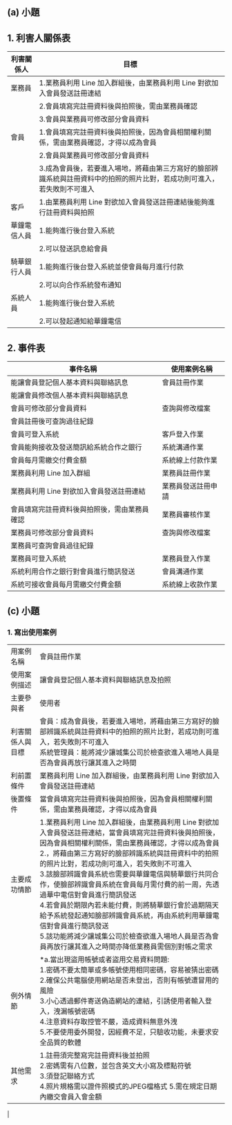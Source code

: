 ## (a) 小題
## 1. 利害人關係表
|利害關係人|目標|
|------|------|
|業務員|1.業務員利用 Line 加入群組後，由業務員利用 Line 對欲加入會員發送註冊連結|
||2.會員填寫完註冊資料後與拍照後，需由業務員確認|
||3.會員與業務員可修改部分會員資料|
|會員|1.會員填寫完註冊資料後與拍照後，因為會員相關權利關係，需由業務員確認，才得以成為會員|
||2.會員與業務員可修改部分會員資料|
||3.成為會員後，若要進入場地，將藉由第三方寫好的臉部辨識系統與註冊資料中的拍照的照片比對，若成功則可進入，若失敗則不可進入|
|客戶|1.由業務員利用 Line 對欲加入會員發送註冊連結後能夠進行註冊資料與拍照|
|華鐘電信人員|1.能夠進行後台登入系統|
||2.可以發送訊息給會員|
|騎華銀行人員|1.能夠進行後台登入系統並使會員每月進行付款|
||2.可以向合作系統發布通知|
|系統人員|1.能夠進行後台登入系統|
||2.可以發起通知給華鐘電信|
## 2. 事件表
|事件名稱|使用案例名稱|
|------|------|
|能讓會員登記個人基本資料與聯絡訊息|會員註冊作業|
|能讓會員修改個人基本資料與聯絡訊息||
|會員可修改部分會員資料|查詢與修改檔案|
|會員註冊後可查詢過往紀錄||
|會員可登入系統|客戶登入作業|
|會員能夠接收及發送簡訊給系統合作之銀行|系統溝通作業|
|會員每月需繳交付費金額|系統線上付款作業|
|業務員利用 Line 加入群組|業務員註冊作業|
|業務員利用 Line 對欲加入會員發送註冊連結|業務員發送註冊申請|
|會員填寫完註冊資料後與拍照後，需由業務員確認|業務員審核作業|
|業務員可修改部分會員資料|查詢與修改檔案|
|業務員可查詢會員過往紀錄||
|業務員可登入系統|業務員登入作業|
|系統利用合作之銀行對會員進行簡訊發送|會員溝通作業|
|系統可接收會員每月需繳交付費金額|系統線上收款作業|

## (c) 小題
### 1. 寫出使用案例

<table>
    <tr>
        <td>用案例名稱</td>
        <td>會員註冊作業</td>
    </tr>
    <tr>
        <td>使用案例描述</td>
        <td>讓會員登記個人基本資料與聯絡訊息及拍照</td>
    </tr>
    <tr>
        <td>主要參與者</td>
        <td>使用者</td>
    </tr>
    <tr>
        <td>利害關係人與目標</td>
        <td>會員：成為會員後，若要進入場地，將藉由第三方寫好的臉部辨識系統與註冊資料中的拍照的照片比對，若成功則可進入，若失敗則不可進入<br>
          系統管理員：能將減少讓城集公司於檢查欲進入場地人員是否為會員再放行讓其進入之時間</td>
    </tr>
    <tr>
        <td>利前置條件</td>
        <td>業務員利用 Line 加入群組後，由業務員利用 Line 對欲加入會員發送註冊連結</td>
    </tr>
    <tr>
        <td>後置條件</td>
        <td>當會員填寫完註冊資料後與拍照後，因為會員相關權利關係，需由業務員確認，才得以成為會員</td>
    </tr>
    <tr>
        <td>主要成功情節</td>
        <td>1.業務員利用 Line 加入群組後，由業務員利用 Line 對欲加入會員發送註冊連結，當會員填寫完註冊資料後與拍照後，因為會員相關權利關係，需由業務員確認，才得以成為會員<br>
            2.，將藉由第三方寫好的臉部辨識系統與註冊資料中的拍照的照片比對，若成功則可進入，若失敗則不可進入<br>
            3.該臉部辨識會員系統也需要與華鐘電信與騎華銀行共同合作，使臉部辨識會員系統在會員每月需付費的前一周，先透過華中電信對會員進行簡訊發送<br>
            4.若會員於期限內若未能付費，則將騎華銀行會於過期隔天給予系統發起通知臉部辨識會員系統，再由系統利用華鐘電信對會員進行簡訊發送<br>
            5.該功能將減少讓城集公司於檢查欲進入場地人員是否為會員再放行讓其進入之時間亦降低業務員需個別對帳之需求
      </td>
    </tr>
    <tr>
        <td>例外情節</td>
        <td>*a.當出現盜用帳號或者盜用交易資料問題:<br>
            1.密碼不要太簡單或多帳號使用相同密碼，容易被猜出密碼<br>
            2.確保公共電腦使用網站是否未登出，否則有帳號遭冒用的風險<br>
            3.小心透過郵件寄送偽造網站的連結，引誘使用者輸入登入，洩漏帳號密碼<br>
            4.注意資料存取控管不嚴，造成資料無意外洩<br>
            5.不要使用委外開發，因經費不足，只驗收功能，未要求安全品質的軟體<br>
      </td>
    </tr>
    <tr>
        <td>其他需求</td>
        <td>1.註冊須完整寫完註冊資料後並拍照<br>
            2.密媽需有八位數，並包含英文大小寫及標點符號<br>
            3.須登記聯絡方式<br>
            4.照片規格需以證件照模式的JPEG檔格式
            5.需在規定日期內繳交會員入會金額
      </td>
    </tr>
</table>|
